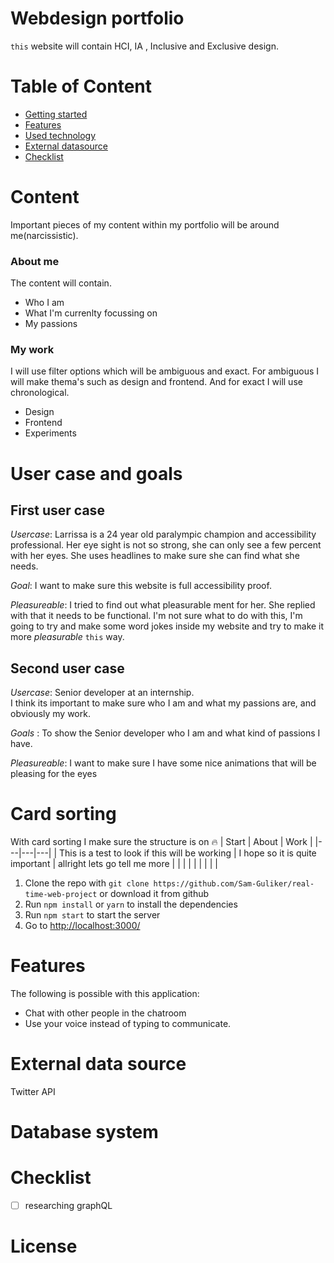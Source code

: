 # Webdesign portfolio
`this` website will contain HCI, IA , Inclusive and Exclusive design.

# Table of Content
- [Getting started](#content)
- [Features](#user-case-and-goals)
- [Used technology](#card-sorting)
- [External datasource](#design)
- [Checklist](#checklist)


# Content
Important pieces of my content within my portfolio will be around me(narcissistic).

### About me
The content will contain.
- Who I am
- What I'm currenlty focussing on
- My passions

### My work
I will use filter options which will be ambiguous and exact. For ambiguous I will make thema's such as design and frontend. And for exact I will use chronological.

- Design
- Frontend
- Experiments

# User case and goals
## First user case
_Usercase_: Larrissa is a 24 year old paralympic champion and accessibility professional. Her eye sight is not so strong, she can only see a few percent with her eyes.
She uses headlines to make sure she can find what she needs.

_Goal_: I want to make sure this website is full accessibility proof.

_Pleasureable_: I tried to find out what pleasurable ment for her. She replied with that it needs to be functional. I'm not sure what to do with this, I'm going to try and make some word jokes inside my website and try to make it more _pleasurable_ `this` way.

## Second user case
_Usercase_: Senior developer at an internship.  
I think its important to make sure who I am and what my passions are, and obviously my work.

_Goals_ : To show the Senior developer who I am and what kind of passions I have.

_Pleasureable_: I want to make sure I have some nice animations that will be pleasing for the eyes

# Card sorting
With card sorting I make sure the structure is on :fire:
| Start  | About  | Work |
|---|---|---|
| This is a test to look if this will be working  | I hope so it is quite important   | allright lets go tell me more  |
|   |   |   |
|   |   |   |


1. Clone the repo with `git clone https://github.com/Sam-Guliker/real-time-web-project` or download it from github
2. Run `npm install` or `yarn` to install the dependencies
3. Run `npm start` to start the server
4. Go to [http://localhost:3000/](http://localhost:3000/)


# Features
The following is possible with this application:

- Chat with other people in the chatroom
- Use your voice instead of typing to communicate.

# External data source
Twitter API

# Database system

# Checklist
- [ ] researching graphQL

# License

